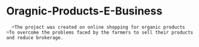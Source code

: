 # Oragnic-Products-E-Business
      ➱The project was created on online shopping for organic products     ➱To overcome the problems faced by the farmers to sell their products and reduce brokerage.
